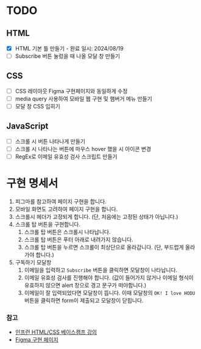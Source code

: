 # TODO
## HTML
- [X] HTML 기본 틀 만들기 - 완료 일시: 2024/08/19
- [ ] Subscribe 버튼 눌렀을 때 나올 모달 창 만들기

## CSS
- [ ] CSS 레이아웃 Figma 구현페이지와 동일하게 수정
- [ ] media query 사용하여 모바일 웹 구현 및 햄버거 메뉴 만들기
- [ ] 모달 창 CSS 입히기

## JavaScript
- [ ] 스크롤 시 버튼 나타나게 만들기
- [ ] 스크롤 시 나타나는 버튼에 마우스 hover 했을 시 아이콘 변경
- [ ] RegEx로 이메일 유효성 검사 스크립트 만들기

# 구현 명세서
1. 피그마를 참고하여 페이지 구현을 합니다.
2. 모바일 화면도 고려하여 페이지 구현을 합니다.
3. 스크롤시 헤더가 고정되게 합니다. (단, 처음에는 고정된 상태가 아닙니다.)
4. 스크롤 탑 버튼을 구현합니다. 
    1. 스크롤 탑 버튼은 스크롤시 나타납니다.
    2. 스크롤 탑 버튼은 푸터 아래로 내려가지 않습니다.
    3. 스크롤 탑 버튼을 누르면 스크롤이 최상단으로 올라갑니다. (단, 부드럽게 올라가야 합니다.)
5. 구독하기 모달창
    1. 이메일을 입력하고 `Subscribe` 버튼을 클릭하면 모달창이 나타납니다.
    2. 이메일 유효성 검사를 진행해야 합니다. (값이 들어가지 않거나 이메일 형식이 유효하지 않으면 alert 창으로 경고 문구가 떠야합니다.)
    3. 이메일이 잘 입력되었다면 모달창이 뜹니다. 이때 모달창의 `OK! I love HODU` 버튼을 클릭하면 form이 제출되고 모달창이 닫힙니다.

### 참고
- [인프런 HTML/CSS 베이스캠프 강의](https://www.inflearn.com/course/html-css-%EB%B2%A0%EC%9D%B4%EC%8A%A4%EC%BA%A0%ED%94%84)
- [Figma 구현 페이지](https://www.figma.com/design/s9RCnA6dSi3QHHeMDFHKE6/EST-%EC%98%A4%EB%A5%B4%EB%AF%B8(BE)_HTML%2FCSS%2FJS?node-id=104924-12&t=bBf7xI1ULuudbZps-0)
